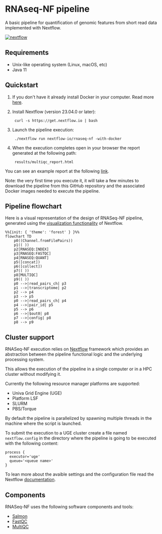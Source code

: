 # RNAseq-NF pipeline 

A basic pipeline for quantification of genomic features from short read data
implemented with Nextflow.

[![nextflow](https://img.shields.io/badge/nextflow-%E2%89%A523.04.0-brightgreen.svg)](http://nextflow.io)


## Requirements 

* Unix-like operating system (Linux, macOS, etc)
* Java 11 

## Quickstart 

1. If you don't have it already install Docker in your computer. Read more [here](https://docs.docker.com/).

2. Install Nextflow (version 23.04.0 or later):
      
        curl -s https://get.nextflow.io | bash

3. Launch the pipeline execution: 

        ./nextflow run nextflow-io/rnaseq-nf -with-docker
        
4. When the execution completes open in your browser the report generated at the following path:

        results/multiqc_report.html 
	
You can see an example report at the following [link](http://multiqc.info/examples/rna-seq/multiqc_report.html).	
	
Note: the very first time you execute it, it will take a few minutes to download the pipeline 
from this GitHub repository and the associated Docker images needed to execute the pipeline.  

## Pipeline flowchart

Here is a visual representation of the design of RNASeq-NF pipeline, generated using the [visualization functionality](https://www.nextflow.io/docs/latest/tracing.html#dag-visualisation) of Nextflow.

```mermaid
%%{init: { 'theme': 'forest' } }%%
flowchart TD
    p0((Channel.fromFilePairs))
    p1(( ))
    p2[RNASEQ:INDEX]
    p3[RNASEQ:FASTQC]
    p4[RNASEQ:QUANT]
    p5([concat])
    p6([collect])
    p7(( ))
    p8[MULTIQC]
    p9(( ))
    p0 -->|read_pairs_ch| p3
    p1 -->|transcriptome| p2
    p2 --> p4
    p3 --> p5
    p0 -->|read_pairs_ch| p4
    p4 -->|pair_id| p5
    p5 --> p6
    p6 -->|$out0| p8
    p7 -->|config| p8
    p8 --> p9
```

## Cluster support

RNASeq-NF execution relies on [Nextflow](http://www.nextflow.io) framework which provides an 
abstraction between the pipeline functional logic and the underlying processing system.

This allows the execution of the pipeline in a single computer or in a HPC cluster without modifying it.

Currently the following resource manager platforms are supported:

  + Univa Grid Engine (UGE)
  + Platform LSF
  + SLURM
  + PBS/Torque


By default the pipeline is parallelized by spawning multiple threads in the machine where the script is launched.

To submit the execution to a UGE cluster create a file named `nextflow.config` in the directory
where the pipeline is going to be executed with the following content:

    process {
      executor='uge'
      queue='<queue name>'
    }

To lean more about the avaible settings and the configuration file read the 
Nextflow [documentation](http://www.nextflow.io/docs/latest/config.html).


## Components 

RNASeq-NF uses the following software components and tools: 

* [Salmon](https://combine-lab.github.io/salmon/)
* [FastQC](https://www.bioinformatics.babraham.ac.uk/projects/fastqc/)
* [MultiQC](https://multiqc.info)

